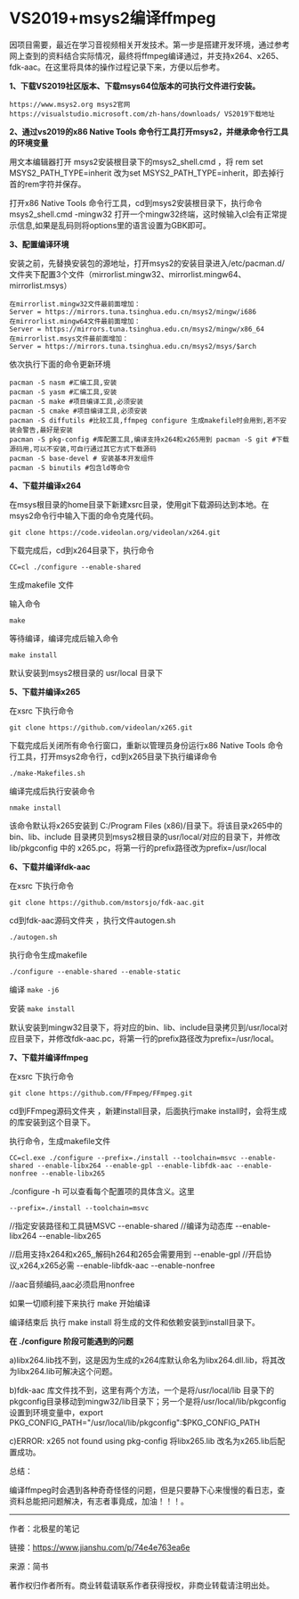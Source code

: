 
# VS2019+msys2编译ffmpeg #

因项目需要，最近在学习音视频相关开发技术。第一步是搭建开发环境，通过参考网上查到的资料结合实际情况，最终将ffmpeg编译通过，并支持x264、x265、fdk-aac。在这里将具体的操作过程记录下来，方便以后参考。

**1、下载VS2019社区版本、下载msys64位版本的可执行文件进行安装。**

    https://www.msys2.org msys2官网
    https://visualstudio.microsoft.com/zh-hans/downloads/ VS2019下载地址

**2、通过vs2019的x86 Native Tools 命令行工具打开msys2，并继承命令行工具的环境变量**

用文本编辑器打开 msys2安装根目录下的msys2_shell.cmd ，将
rem set MSYS2_PATH_TYPE=inherit
改为set MSYS2_PATH_TYPE=inherit，即去掉行首的rem字符并保存。

打开x86 Native Tools 命令行工具，cd到msys2安装根目录下，执行命令
msys2_shell.cmd -mingw32 打开一个mingw32终端，这时候输入cl会有正常提示信息,如果是乱码则将options里的语言设置为GBK即可。

**3、配置编译环境**

安装之前，先替换安装包的源地址，打开msys2的安装目录进入/etc/pacman.d/文件夹下配置3个文件（mirrorlist.mingw32、mirrorlist.mingw64、mirrorlist.msys）

    在mirrorlist.mingw32文件最前面增加：
    Server = https://mirrors.tuna.tsinghua.edu.cn/msys2/mingw/i686
    在mirrorlist.mingw64文件最前面增加：
    Server = https://mirrors.tuna.tsinghua.edu.cn/msys2/mingw/x86_64
    在mirrorlist.msys文件最前面增加：
    Server = https://mirrors.tuna.tsinghua.edu.cn/msys2/msys/$arch

依次执行下面的命令更新环境

    pacman -S nasm #汇编工具,安装
    pacman -S yasm #汇编工具,安装
    pacman -S make #项目编译工具,必须安装 
    pacman -S cmake #项目编译工具,必须安装 
    pacman -S diffutils #比较工具,ffmpeg configure 生成makefile时会用到,若不安装会警告,最好是安装 
    pacman -S pkg-config #库配置工具,编译支持x264和x265用到 pacman -S git #下载源码用,可以不安装,可自行通过其它方式下载源码
    pacman -S base-devel # 安装基本开发组件
    pacman -S binutils #包含ld等命令

**4、下载并编译x264**

在msys根目录的home目录下新建xsrc目录，使用git下载源码达到本地。在msys2命令行中输入下面的命令克隆代码。

    git clone https://code.videolan.org/videolan/x264.git

下载完成后，cd到x264目录下，执行命令

    CC=cl ./configure --enable-shared

生成makefile 文件

输入命令

    make

等待编译，编译完成后输入命令

    make install

默认安装到msys2根目录的 usr/local 目录下

**5、下载并编译x265**

在xsrc 下执行命令

    git clone https://github.com/videolan/x265.git

下载完成后关闭所有命令行窗口，重新以管理员身份运行x86 Native Tools 命令行工具，打开msys2命令行，cd到x265目录下执行编译命令

    ./make-Makefiles.sh

编译完成后执行安装命令

    nmake install

该命令默认将x265安装到 C:/Program Files (x86)/目录下。将该目录x265中的bin、lib、include 目录拷贝到msys2根目录的usr/local/对应的目录下，并修改lib/pkgconfig 中的 x265.pc，将第一行的prefix路径改为prefix=/usr/local

**6、下载并编译fdk-aac**

在xsrc 下执行命令

    git clone https://github.com/mstorsjo/fdk-aac.git

cd到fdk-aac源码文件夹 ，执行文件autogen.sh

    ./autogen.sh

执行命令生成makefile

    ./configure --enable-shared --enable-static

编译 `make -j6`

安装 `make install`

默认安装到mingw32目录下，将对应的bin、lib、include目录拷贝到/usr/local对应目录下，并修改fdk-aac.pc，将第一行的prefix路径改为prefix=/usr/local。

**7、下载并编译ffmpeg**

在xsrc 下执行命令

    git clone https://github.com/FFmpeg/FFmpeg.git

cd到FFmpeg源码文件夹 ，新建install目录，后面执行make install时，会将生成的库安装到这个目录下。

执行命令，生成makefile文件 

    CC=cl.exe ./configure --prefix=./install --toolchain=msvc --enable-shared --enable-libx264 --enable-gpl --enable-libfdk-aac --enable-nonfree --enable-libx265

./configure -h 可以查看每个配置项的具体含义。这里

    --prefix=./install --toolchain=msvc

//指定安装路径和工具链MSVC --enable-shared //编译为动态库 --enable-libx264 --enable-libx265

//启用支持x264和x265,,解码h264和265会需要用到 --enable-gpl //开启协议,x264,x265必需 --enable-libfdk-aac --enable-nonfree

//aac音频编码,aac必须启用nonfree

如果一切顺利接下来执行 make 开始编译

编译结束后 执行 make install 将生成的文件和依赖安装到install目录下。

**在 ./configure 阶段可能遇到的问题**

a)libx264.lib找不到，这是因为生成的x264库默认命名为libx264.dll.lib，将其改为libx264.lib可解决这个问题。

b)fdk-aac 库文件找不到，这里有两个方法，一个是将/usr/local/lib 目录下的pkgconfig目录移动到mingw32/lib目录下；另一个是将/usr/local/lib/pkgconfig 设置到环境变量中，export PKG_CONFIG_PATH="/usr/local/lib/pkgconfig":$PKG_CONFIG_PATH

c)ERROR: x265 not found using pkg-config
将libx265.lib 改名为x265.lib后配置成功。

总结：

编译ffmpeg时会遇到各种奇奇怪怪的问题，但是只要静下心来慢慢的看日志，查资料总能把问题解决，有志者事竟成，加油！！！。

---

作者：北极星的笔记

链接：https://www.jianshu.com/p/74e4e763ea6e

来源：简书

著作权归作者所有。商业转载请联系作者获得授权，非商业转载请注明出处。